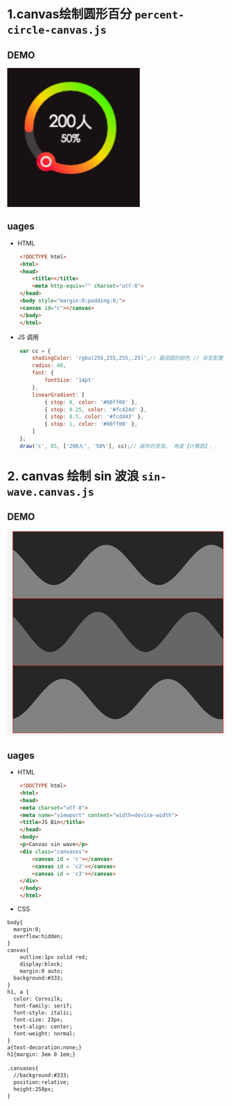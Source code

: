 # 1.canvas绘制圆形百分 `percent-circle-canvas.js`
## DEMO
![](./Jietu20170118-110306.jpg)

## uages
* HTML
```html
    <!DOCTYPE html>
    <html>
    <head>
        <title></title>
        <meta http-equiv="" charset="utf-8">
    </head>
    <body style="margin:0;padding:0;">
    <canvas id="c"></canvas>
    </body> 
    </html>
```
* JS 调用
```javascript
    var cc = {
        shadingColor: 'rgba(255,255,255,.25)',// 最底圆的颜色 // 渐变配置
        radius: 48,
        font: {
            fontSize: '14pt'
        },
        linearGradient: [
            { stop: 0, color: '#00ff00' },
            { stop: 0.25, color: '#fc424d' },
            { stop: 0.5, color: '#fcdd43' },
            { stop: 1, color: '#00ff00' },
        ]
    };
    draw('c', 85, ['200人', '50%'], cc);// 画布的宽高， 角度【计算圆】,
```

# 2. canvas 绘制 sin 波浪 `sin-wave.canvas.js`

## DEMO
![](./Jietu20170118-142653.jpg)

## uages
* HTML
```html
    <!DOCTYPE html>
    <html>
    <head>
    <meta charset="utf-8">
    <meta name="viewport" content="width=device-width">
    <title>JS Bin</title>
    </head>
    <body>
    <p>Canvas sin wave</p>
    <div class="canvases">
        <canvas id = 'c'></canvas>
        <canvas id = 'c2'></canvas>
        <canvas id = 'c3'></canvas>
    </div>
    </body>
    </html>
``` 
* CSS
```
body{
  margin:0;
  overflow:hidden; 
}
canvas{
	outline:1px solid red;
	display:block;
    margin:0 auto;
  background:#333; 
}
h1, a {
  color: Cornsilk;
  font-family: serif;
  font-style: italic;
  font-size: 23px;
  text-align: center;
  font-weight: normal;
}
a{text-decoration:none;}
h1{margin: 3em 0 1em;}

.canvases{
  //background:#333;
  position:relative;
  height:250px;
}
```

